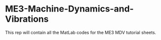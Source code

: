 # ME3-Machine-Dynamics-and-Vibrations
This rep will contain all the MatLab codes for the ME3 MDV tutorial sheets.

